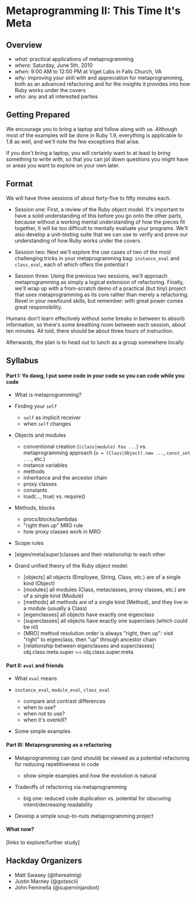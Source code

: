 # Metaprogramming II: This Time It's Meta

## Overview

* *what:* practical applications of metaprogramming
* *where:* Saturday, June 5th, 2010
* *when:* 9:00 AM to 12:00 PM at Viget Labs in Falls Church, VA
* *why:* improving your skill with and appreciation for metaprogramming, both as an advanced refactoring and for the insights it provides into how Ruby works under the covers
* *who:* any and all interested parties

## Getting Prepared

We encourage you to bring a laptop and follow along with us. Although most of the examples will be done in Ruby 1.9, everything is applicable to 1.8 as well, and we'll note the few exceptions that arise.

If you don't bring a laptop, you will certainly want to at least to bring something to write with, so that you can jot down questions you might have or areas you want to explore on your own later.

## Format

We will have three sessions of about forty-five to fifty minutes each.

* Session one: First, a review of the Ruby object model. It's important to have a solid understanding of this before you go onto the other parts, because without a working mental understanding of how the pieces fit together, it will be too difficult to mentally evaluate your programs. We'll also develop a unit-testing suite that we can use to verify and prove our understanding of how Ruby works under the covers.

* Session two: Next we'll explore the use cases of two of the most challenging tricks in your metaprogramming bag: `instance_eval` and `class_eval`, each of which offers the potential t

* Session three: Using the previous two sessions, we'll approach metaprogramming as simply a logical extension of refactoring. Finally, we'll wrap up with a from-scratch demo of a practical (but tiny) project that uses metaprogramming as its core rather than merely a refactoring. Revel in your newfound skills, but remember: with great power comes great responsibility.

Humans don't learn effectively without some breaks in between to absorb information, so there's some breathing room between each session, about ten minutes. All told, there should be about three hours of instruction.

Afterwards, the plan is to head out to lunch as a group somewhere locally.

## Syllabus

#### Part I: Yo dawg, I put some code in your code so you can code while you code

* What is metaprogramming?
* Finding your `self`
  - `self` as implicit receiver
  - when `self` changes

* Objects and modules
  - conventional creation (`(class|module) Foo ...`) vs. metaprogramming approach (`o = (Class|Object).new ...`, `const_set ...`, etc.)
  - instance variables
  - methods
  - inheritance and the ancestor chain
  - proxy classes
  - constants
  - load(..., true) vs. require()
  
* Methods, blocks
  - procs/blocks/lambdas
  - "right then up" MRO rule
  - how proxy classes work in MRO
  
* Scope rules

* [eigen/meta|super]classes and their relationship to each other

* Grand unified theory of the Ruby object model:
  - [objects] all objects (Employee, String, Class, etc.) are of a single kind (Object)
  - [modules] all modules (Class, metaclasses, proxy classes, etc.) are of a single kind (Module)
  - [methods] all methods are of a single kind (Method), and they live in a module (usually a Class)
  - [eigenclasses] all objects have exactly one eigenclass
  - [superclasses] all objects have exactly one superclass (which could be nil)
  - [MRO] method resolution order is always "right, then up": visit "right" to eigenclass, then "up" through ancestor chain
  - [relationship between eigenclasses and superclasses] obj.class.meta.super == obj.class.super.meta

#### Part II: `eval` and friends

* What `eval` means

* `instance_eval`, `module_eval`, `class_eval`
  - compare and contrast differences
  - when to use?
  - when not to use?
  - when it's overkill?

* Some simple examples

#### Part III: Metaprogramming as a refactoring

* Metaprogramming can (and should) be viewed as a potential refactoring for reducing repetitiveness in code
  - show simple examples and how the evolution is natural

* Tradeoffs of refactoring via metaprogramming
  - big one: reduced code duplication vs. potential for obscuring intent/decreasing readability

* Develop a simple soup-to-nuts metaprogramming project
  
#### What now?

[links to explore/further study]

## Hackday Organizers

* Matt Swasey (@therealmig)
* Justin Marney (@gotascii)
* John Feminella (@superninjarobot)
